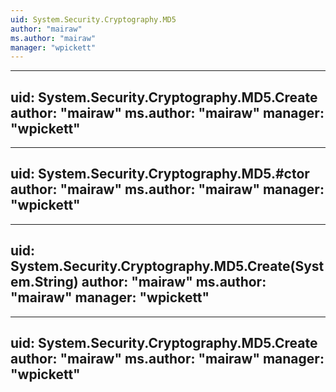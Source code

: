 ```yaml
---
uid: System.Security.Cryptography.MD5
author: "mairaw"
ms.author: "mairaw"
manager: "wpickett"
---
```


---
uid: System.Security.Cryptography.MD5.Create
author: "mairaw"
ms.author: "mairaw"
manager: "wpickett"
---

---
uid: System.Security.Cryptography.MD5.#ctor
author: "mairaw"
ms.author: "mairaw"
manager: "wpickett"
---

---
uid: System.Security.Cryptography.MD5.Create(System.String)
author: "mairaw"
ms.author: "mairaw"
manager: "wpickett"
---

---
uid: System.Security.Cryptography.MD5.Create
author: "mairaw"
ms.author: "mairaw"
manager: "wpickett"
---
